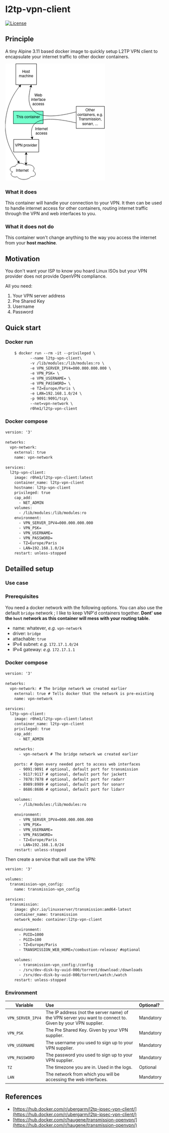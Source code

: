 l2tp-vpn-client
===
[![License](https://img.shields.io/github/license/mashape/apistatus.svg)](https://github.com/r0hm1/l2tp-vpn-client/blob/master/LICENSE)

## Principle

A tiny Alpine 3.11 based docker image to quickly setup L2TP VPN client to encapsulate your internet traffic to other docker containers.

![image didn't load :-(](./documentation/diagram.png)

### What it does

This container will handle your connection to your VPN. It then can be used to handle internet access for other containers, routing internet traffic through the VPN and web interfaces to you.

### What it does not do
This container won't change anything to the way you access the internet from your **host machine**.

## Motivation
You don't want your ISP to know you hoard Linux ISOs but your VPN provider does not provide OpenVPN compliance.

All you need:

1. Your VPN server address
2. Pre Shared Key
3. Username
4. Password

## Quick start

### Docker run
```
    $ docker run --rm -it --privileged \
           --name l2tp-vpn-client\
           -v /lib/modules:/lib/modules:ro \
           -e VPN_SERVER_IPV4=000.000.000.000 \
           -e VPN_PSK= \
           -e VPN_USERNAME= \
           -e VPN_PASSWORD= \
           -e TZ=Europe/Paris \
           -e LAN=192.168.1.0/24 \
           -p 9091:9091/tcp\
           --net=vpn-network \
           r0hm1/l2tp-vpn-client
```
### Docker compose
```
version: '3'

networks:
  vpn-network:
    external: true
    name: vpn-network

services:
  l2tp-vpn-client:
    image: r0hm1/l2tp-vpn-client:latest
    container_name: l2tp-vpn-client
    hostname: l2tp-vpn-client
    privileged: true
    cap_add:
      - NET_ADMIN
    volumes:
      - /lib/modules:/lib/modules:ro
    environment:
      - VPN_SERVER_IPV4=000.000.000.000
      - VPN_PSK=
      - VPN_USERNAME=
      - VPN_PASSWORD=
      - TZ=Europe/Paris
      - LAN=192.168.1.0/24
    restart: unless-stopped
```

## Detailled setup

### Use case


### Prerequisites
You need a docker network with the following options. You can also use the default `bridge` network ; I like to keep VNP'd containers together. **Dont' use the `host` network as this container will mess with your routing table.**

+ name: whatever, *e.g.* `vpn-network`
+ driver: `bridge`
+ attachable: `true`
+ IPv4 subnet: *e.g.* `172.17.1.0/24`
+ IPv4 gateway: *e.g.* `172.17.1.1`

### Docker compose

```
version: '3'

networks:
  vpn-network: # The bridge network we created earlier
    external: true # Tells docker that the network is pre-existing
    name: vpn-network

services:
  l2tp-vpn-client:
    image: r0hm1/l2tp-vpn-client:latest
    container_name: l2tp-vpn-client
    privileged: true
    cap_add:
      - NET_ADMIN

    networks:
      - vpn-network # The bridge network we created earlier

    ports: # Open every needed port to access web interfaces
      - 9091:9091 # optional, default port for transmission
      - 9117:9117 # optional, default port for jackett
      - 7878:7878 # optional, default port for radarr
      - 8989:8989 # optional, default port for sonarr
      - 8686:8686 # optional, default port for lidarr

    volumes:
      - /lib/modules:/lib/modules:ro

    environment:
      - VPN_SERVER_IPV4=000.000.000.000
      - VPN_PSK=
      - VPN_USERNAME=
      - VPN_PASSWORD=
      - TZ=Europe/Paris
      - LAN=192.168.1.0/24
    restart: unless-stopped
```

Then create a service that will use the VPN:

```
version: '3'

volumes:
  transmission-vpn_config:
    name: transmission-vpn_config

services:
  transmission:
    image: ghcr.io/linuxserver/transmission:amd64-latest
    container_name: transmission
    network_mode: container:l2tp-vpn-client

    environment:
      - PUID=1000
      - PGID=100
      - TZ=Europe/Paris
      - TRANSMISSION_WEB_HOME=/combustion-release/ #optional

    volumes:
      - transmission-vpn_config:/config
      - /srv/dev-disk-by-uuid-000/torrent/download:/downloads
      - /srv/dev-disk-by-uuid-000/torrent/watch:/watch
    restart: unless-stopped
```

### Environment

| Variable          | Use            | Optional?  |
| ----------------- |:-------------- | :-----|
| `VPN_SERVER_IPV4` | The IP address (not the server name) of the VPN server you want to connect to. Given by your VPN supplier. | Mandatory |
| `VPN_PSK`         | The Pre Shared Key. Given by your VPN supplier. | Mandatory |
| `VPN_USERNAME`    | The username you used to sign up to your VPN supplier. | Mandatory |
| `VPN_PASSWORD`    | The password you used to sign up to your VPN supplier. | Mandatory |
| `TZ`              | The timezone you are in. Used in the logs.  | Optional |
| `LAN`             | The network from which you will be accessing the web interfaces. | Mandatory |


## References
* [https://hub.docker.com/r/ubergarm/l2tp-ipsec-vpn-client/](https://hub.docker.com/r/ubergarm/l2tp-ipsec-vpn-client/)
* [https://hub.docker.com/r/haugene/transmission-openvpn/](https://hub.docker.com/r/haugene/transmission-openvpn/)
